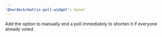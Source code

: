 ```yaml
---
'@nordeck/matrix-poll-widget': minor
---
```


Add the option to manually end a poll immediately to shorten it if everyone already voted.
